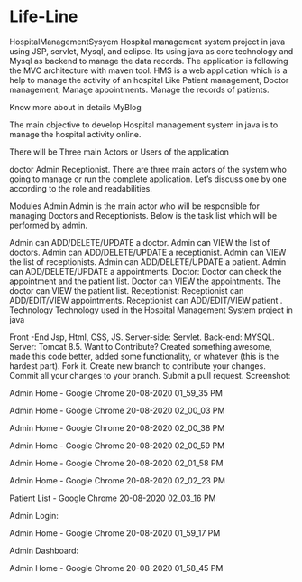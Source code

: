 # Life-Line
HospitalManagementSysyem
Hospital management system project in java using JSP, servlet, Mysql, and eclipse. Its using java as core technology and Mysql as backend to manage the data records. The application is following the MVC architecture with maven tool. HMS is a web application which is a help to manage the activity of an hospital Like Patient management, Doctor management, Manage appointments. Manage the records of patients.

Know more about in details MyBlog

The main objective to develop Hospital management system in java is to manage the hospital activity online.

There will be Three main Actors or Users of the application

doctor
Admin
Receptionist.
There are three main actors of the system who going to manage or run the complete application. Let’s discuss one by one according to the role and readabilities.

Modules
Admin
Admin is the main actor who will be responsible for managing Doctors and Receptionists. Below is the task list which will be performed by admin.

Admin can ADD/DELETE/UPDATE a doctor.
Admin can VIEW the list of doctors.
Admin can ADD/DELETE/UPDATE a receptionist.
Admin can VIEW the list of receptionists.
Admin can ADD/DELETE/UPDATE a patient.
Admin can ADD/DELETE/UPDATE a appointments.
Doctor:
Doctor can check the appointment and the patient list.
Doctor can VIEW the appointments.
The doctor can VIEW the patient list.
Receptionist:
Receptionist can ADD/EDIT/VIEW appointments.
Receptionist can ADD/EDIT/VIEW patient .
Technology
Technology used in the Hospital Management System project in java

Front -End Jsp, Html, CSS, JS.
Server-side: Servlet.
Back-end: MYSQL.
Server: Tomcat 8.5.
Want to Contribute?
Created something awesome, made this code better, added some functionality, or whatever (this is the hardest part).
Fork it.
Create new branch to contribute your changes.
Commit all your changes to your branch.
Submit a pull request.
Screenshot:

Admin Home - Google Chrome 20-08-2020 01_59_35 PM

Admin Home - Google Chrome 20-08-2020 02_00_03 PM

Admin Home - Google Chrome 20-08-2020 02_00_38 PM

Admin Home - Google Chrome 20-08-2020 02_00_59 PM

Admin Home - Google Chrome 20-08-2020 02_01_58 PM

Admin Home - Google Chrome 20-08-2020 02_02_23 PM

Patient List - Google Chrome 20-08-2020 02_03_16 PM

Admin Login:

Admin Home - Google Chrome 20-08-2020 01_59_17 PM

Admin Dashboard:

Admin Home - Google Chrome 20-08-2020 01_58_45 PM
